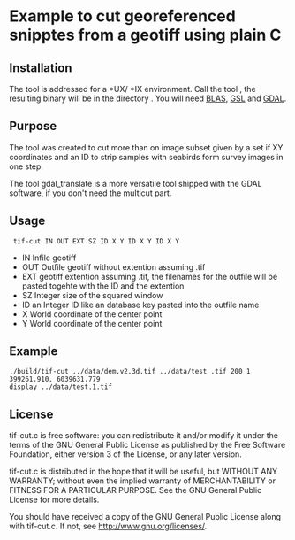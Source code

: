 # Example to cut georeferenced snipptes from a geotiff using plain C

## Installation

The tool is addressed for a *UX/ *IX environment.
Call the tool <make>, the resulting binary will be in the directory <build>.
You will need [BLAS](http://www.netlib.org/blas/), [GSL](https://www.gnu.org/software/gsl/)
and [GDAL](www.gdal.org).

## Purpose

The tool was created to cut more than on image subset given by a set if XY coordinates
and an ID to strip samples with seabirds form survey images in one step.

The tool gdal_translate is a more versatile tool shipped with the GDAL software,
if you don't need the multicut part.


## Usage

```
 tif-cut IN OUT EXT SZ ID X Y ID X Y ID X Y
```

* IN Infile geotiff 
* OUT Outfile geotiff without extention assuming .tif
* EXT geotiff  extention assuming .tif, the  filenames for the outfile will be pasted togehte with the ID and the extention
* SZ Integer size of the squared window
* ID an Integer ID like an database key pasted into the outfile name
* X World coordinate of the center point
* Y World coordinate of the center point

## Example

```
./build/tif-cut ../data/dem.v2.3d.tif ../data/test .tif 200 1 399261.910, 6039631.779
display ../data/test.1.tif
```

## License

 tif-cut.c is free software: you can redistribute it and/or modify
 it under the terms of the GNU General Public License as published by
 the Free Software Foundation, either version 3 of the License, or
 any later version.

 tif-cut.c is distributed in the hope that it will be useful,
 but WITHOUT ANY WARRANTY; without even the implied warranty of
 MERCHANTABILITY or FITNESS FOR A PARTICULAR PURPOSE.  See the
 GNU General Public License for more details.

 You should have received a copy of the GNU General Public License
 along with tif-cut.c.  If not, see <http://www.gnu.org/licenses/>.
